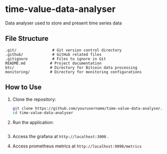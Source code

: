 # time-value-data-analyser
Data analyser used to store and present time series data

## File Structure

```
.git/                # Git version control directory
.github/             # GitHub related files
.gitignore           # Files to ignore in Git
README.md           # Project documentation
btc/                # Directory for Bitcoin data processing
monitoring/         # Directory for monitoring configurations
```

## How to Use

1. Clone the repository:
   ```bash
   git clone https://github.com/yourusername/time-value-data-analyser.git
   cd time-value-data-analyser
   ```
2. Run the application:
   ```docker compose up
   ```
4. Access the grafana at `http://localhost:3000` .

5. Access prometheus metrics at `http://localhost:9090/metrics`
